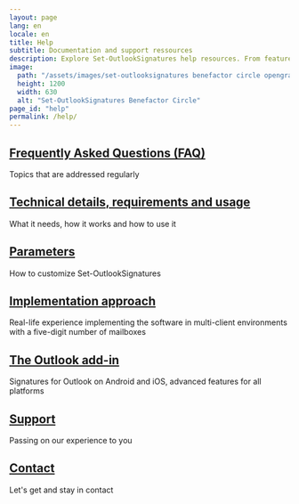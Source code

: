 ```yaml
---
layout: page
lang: en
locale: en
title: Help
subtitle: Documentation and support ressources
description: Explore Set-OutlookSignatures help resources. From feature comparisons and setup guides to FAQs, technical details, and expert support options.
image:
  path: "/assets/images/set-outlooksignatures benefactor circle opengraph1200x630.png"
  height: 1200
  width: 630
  alt: "Set-OutlookSignatures Benefactor Circle"
page_id: "help"
permalink: /help/
---
```

<h2><a href="/faq">Frequently Asked Questions (FAQ)</a></h2>
<p>Topics that are addressed regularly</p>

<h2><a href="/details">Technical details, requirements and usage</a></h2>
<p>What it needs, how it works and how to use it</p>

<h2><a href="/parameters">Parameters</a></h2>
<p>How to customize Set-OutlookSignatures</p>

<h2><a href="/implementationapproach">Implementation approach</a></h2>
<p>Real-life experience implementing the software in multi-client environments with a five-digit number of mailboxes</p>

<h2><a href="/outlookaddin">The Outlook add-in</a></h2>
<p>Signatures for Outlook on Android and iOS, advanced features for all platforms</p>

<h2><a href="/support">Support</a></h2>
<p>Passing on our experience to you</p>

<h2><a href="/contact">Contact</a></h2>
<p>Let's get and stay in contact</p>
